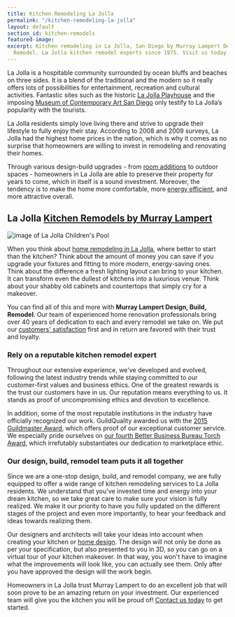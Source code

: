 ```yaml
---
title: Kitchen Remodeling La Jolla
permalink: "/kitchen-remodeling-la-jolla"
layout: default
section_id: kitchen-remodels
featured-image: 
excerpt: Kitchen remodeling in La Jolla, San Diego by Murray Lampert Design, Build,
  Remodel. La Jolla kitchen remodel experts since 1975. Visit us today!
---
```


La Jolla is a hospitable community surrounded by ocean bluffs and beaches on three sides. It is a blend of the traditional and the modern so it really offers lots of possibilities for entertainment, recreation and cultural activities. Fantastic sites such as the historic [La Jolla Playhouse](http://www.lajollaplayhouse.org/) and the imposing [Museum of Contemporary Art San Diego](http://www.mcasd.org/) only testify to La Jolla’s popularity with the tourists.

La Jolla residents simply love living there and strive to upgrade their lifestyle to fully enjoy their stay. According to 2008 and 2009 surveys, La Jolla had the highest home prices in the nation, which is why it comes as no surprise that homeowners are willing to invest in remodeling and renovating their homes.

Through various design-build upgrades - from [room additions](/room-additions-la-jolla) to outdoor spaces - homeowners in La Jolla are able to preserve their property for years to come, which in itself is a sound investment. Moreover, the tendency is to make the home more comfortable, more [energy efficient](/san-diego-green-home-construction), and more attractive overall.

## La Jolla [Kitchen Remodels by Murray Lampert](/san-diego-kitchen-remodeling-services)

![image of La Jolla Children's Pool](https://upload.wikimedia.org/wikipedia/commons/9/92/LaJolla_childrenspool.JPG "La Jolla Children's Pool")

When you think about [home remodeling in La Jolla](/service-locations/la-jolla-design-build-and-remodel-services/), where better to start than the kitchen? Think about the amount of money you can save if you upgrade your fixtures and fitting to more modern, energy-saving ones. Think about the difference a fresh lighting layout can bring to your kitchen. It can transform even the dullest of kitchens into a luxurious venue. Think about your shabby old cabinets and countertops that simply cry for a makeover.

You can find all of this and more with **Murray Lampert Design, Build, Remodel**. Our team of experienced home renovation professionals bring over 40 years of dedication to each and every remodel we take on. We put our [customers' satisfaction](/reviews) first and in return are favored with their trust and loyalty.

### Rely on a reputable kitchen remodel expert

Throughout our extensive experience, we've developed and evolved, following the latest industry trends while staying committed to our customer-first values and business ethics. One of the greatest rewards is the trust our customers have in us. Our reputation means everything to us. It stands as proof of uncompromising ethics and devotion to excellence.

In addition, some of the most reputable institutions in the industry have officially recognized our work. GuildQuality awarded us with the [2015 Guildmaster Award](/murray-lampert-recognized-among-north-americas-best/), which offers proof of our exceptional customer service. We especially pride ourselves on [our fourth Better Business Bureau Torch Award](/another-better-business-bureau-torch-award/), which irrefutably substantiates our dedication to marketplace ethic.

### Our design, build, remodel team puts it all together

Since we are a one-stop design, build, and remodel company, we are fully equipped to offer a wide range of kitchen remodeling services to La Jolla residents. We understand that you've invested time and energy into your dream kitchen, so we take great care to make sure your vision is fully realized. We make it our priority to have you fully updated on the different stages of the project and even more importantly, to hear your feedback and ideas towards realizing them.

Our designers and architects will take your ideas into account when creating your kitchen or [home design](/san-diego-home-design-services). The design will not only be done as per your specification, but also presented to you in 3D, so you can go on a virtual tour of your kitchen makeover. In that way, you won't have to imagine what the improvements will look like, you can actually see them. Only after you have approved the design will the work begin.

Homeowners in La Jolla trust Murray Lampert to do an excellent job that will soon prove to be an amazing return on your investment. Our experienced team will give you the kitchen you will be proud of! [Contact us today](#quick-contact) to get started.
